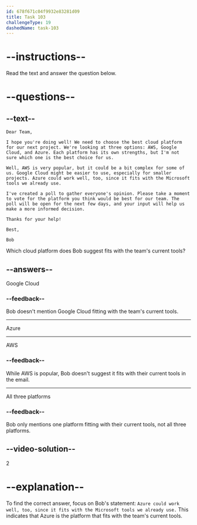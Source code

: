 ```yaml
---
id: 678f671c04f9932e83281d09
title: Task 103
challengeType: 19
dashedName: task-103
---
```


<!-- READING -->

# --instructions--

Read the text and answer the question below.

# --questions--

## --text--

`Dear Team,`

`I hope you're doing well! We need to choose the best cloud platform for our next project. We're looking at three options: AWS, Google Cloud, and Azure. Each platform has its own strengths, but I'm not sure which one is the best choice for us.`

`Well, AWS is very popular, but it could be a bit complex for some of us. Google Cloud might be easier to use, especially for smaller projects. Azure could work well, too, since it fits with the Microsoft tools we already use.`

`I've created a poll to gather everyone's opinion. Please take a moment to vote for the platform you think would be best for our team. The poll will be open for the next few days, and your input will help us make a more informed decision.`

`Thanks for your help!`

`Best,`

`Bob`

Which cloud platform does Bob suggest fits with the team's current tools?

## --answers--

Google Cloud

### --feedback--

Bob doesn't mention Google Cloud fitting with the team's current tools.

---

Azure

---

AWS

### --feedback--

While AWS is popular, Bob doesn't suggest it fits with their current tools in the email.

---

All three platforms

### --feedback--

Bob only mentions one platform fitting with their current tools, not all three platforms.

## --video-solution--

2

# --explanation--

To find the correct answer, focus on Bob's statement: `Azure could work well, too, since it fits with the Microsoft tools we already use.` This indicates that Azure is the platform that fits with the team's current tools.
